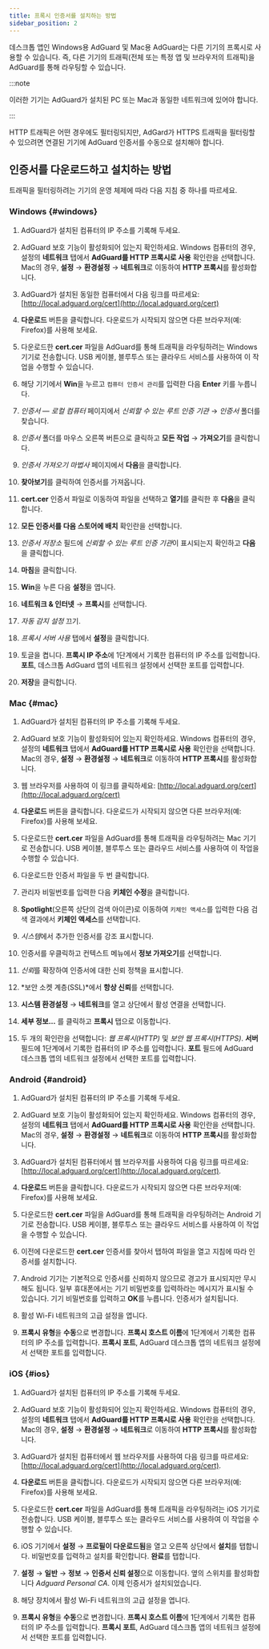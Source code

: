 ```yaml
---
title: 프록시 인증서를 설치하는 방법
sidebar_position: 2
---
```


데스크톱 앱인 Windows용 AdGuard 및 Mac용 AdGuard는 다른 기기의 프록시로 사용할 수 있습니다. 즉, 다른 기기의 트래픽(전체 또는 특정 앱 및 브라우저의 트래픽)을 AdGuard를 통해 라우팅할 수 있습니다.

:::note

이러한 기기는 AdGuard가 설치된 PC 또는 Mac과 동일한 네트워크에 있어야 합니다.

:::

HTTP 트래픽은 어떤 경우에도 필터링되지만, AdGard가 HTTPS 트래픽을 필터링할 수 있으려면 연결된 기기에 AdGuard 인증서를 수동으로 설치해야 합니다.

## 인증서를 다운로드하고 설치하는 방법

트래픽을 필터링하려는 기기의 운영 체제에 따라 다음 지침 중 하나를 따르세요.

### Windows {#windows}

1. AdGuard가 설치된 컴퓨터의 IP 주소를 기록해 두세요.

1. AdGuard 보호 기능이 활성화되어 있는지 확인하세요. Windows 컴퓨터의 경우, 설정의 **네트워크** 탭에서 **AdGuard를 HTTP 프록시로 사용** 확인란을 선택합니다. Mac의 경우, **설정** → **환경설정** → **네트워크**로 이동하여 **HTTP 프록시**를 활성화합니다.

1. AdGuard가 설치된 동일한 컴퓨터에서 다음 링크를 따르세요: [http://local.adguard.org/cert](http://local.adguard.org/cert)

1. **다운로드** 버튼을 클릭합니다. 다운로드가 시작되지 않으면 다른 브라우저(예: Firefox)를 사용해 보세요.

1. 다운로드한 **cert.cer** 파일을 AdGuard를 통해 트래픽을 라우팅하려는 Windows 기기로 전송합니다. USB 케이블, 블루투스 또는 클라우드 서비스를 사용하여 이 작업을 수행할 수 있습니다.

1. 해당 기기에서 **Win**을 누르고 `컴퓨터 인증서 관리`를 입력한 다음 **Enter** 키를 누릅니다.

1. *인증서 — 로컬 컴퓨터* 페이지에서 *신뢰할 수 있는 루트 인증 기관* → *인증서* 폴더를 찾습니다.

1. *인증서* 폴더를 마우스 오른쪽 버튼으로 클릭하고 **모든 작업** → **가져오기**를 클릭합니다.

1. *인증서 가져오기 마법사* 페이지에서 **다음**을 클릭합니다.

1. **찾아보기**를 클릭하여 인증서를 가져옵니다.

1. **cert.cer** 인증서 파일로 이동하여 파일을 선택하고 **열기**를 클릭한 후 **다음**을 클릭합니다.

1. **모든 인증서를 다음 스토어에 배치** 확인란을 선택합니다.

1. *인증서 저장소* 필드에 *신뢰할 수 있는 루트 인증 기관*이 표시되는지 확인하고 **다음**을 클릭합니다.

1. **마침**을 클릭합니다.

1. **Win**을 누른 다음 **설정**을 엽니다.

1. **네트워크 & 인터넷** → **프록시**를 선택합니다.

1. *자동 감지 설정* 끄기.

1. *프록시 서버 사용* 탭에서 **설정**을 클릭합니다.

1. 토글을 켭니다. **프록시 IP 주소**에 1단계에서 기록한 컴퓨터의 IP 주소를 입력합니다. **포트**, 데스크톱 AdGuard 앱의 네트워크 설정에서 선택한 포트를 입력합니다.

1. **저장**을 클릭합니다.

### Mac {#mac}

1. AdGuard가 설치된 컴퓨터의 IP 주소를 기록해 두세요.

1. AdGuard 보호 기능이 활성화되어 있는지 확인하세요. Windows 컴퓨터의 경우, 설정의 **네트워크** 탭에서 **AdGuard를 HTTP 프록시로 사용** 확인란을 선택합니다. Mac의 경우, **설정** → **환경설정** → **네트워크**로 이동하여 **HTTP 프록시**를 활성화합니다.

1. 웹 브라우저를 사용하여 이 링크를 클릭하세요: [http://local.adguard.org/cert](http://local.adguard.org/cert)

1. **다운로드** 버튼을 클릭합니다. 다운로드가 시작되지 않으면 다른 브라우저(예: Firefox)를 사용해 보세요.

1. 다운로드한 **cert.cer** 파일을 AdGuard를 통해 트래픽을 라우팅하려는 Mac 기기로 전송합니다. USB 케이블, 블루투스 또는 클라우드 서비스를 사용하여 이 작업을 수행할 수 있습니다.

1. 다운로드한 인증서 파일을 두 번 클릭합니다.

1. 관리자 비밀번호를 입력한 다음 **키체인 수정**을 클릭합니다.

1. **Spotlight**(오른쪽 상단의 검색 아이콘)로 이동하여 `키체인 액세스`를 입력한 다음 검색 결과에서 **키체인 액세스**를 선택합니다.

1. *시스템*에서 추가한 인증서를 강조 표시합니다.

1. 인증서를 우클릭하고 컨텍스트 메뉴에서 **정보 가져오기**를 선택합니다.

1. *신뢰*를 확장하여 인증서에 대한 신뢰 정책을 표시합니다.

1. *보안 소켓 계층(SSL)*에서 **항상 신뢰**를 선택합니다.

1. **시스템 환경설정** → **네트워크**를 열고 상단에서 활성 연결을 선택합니다.

1. **세부 정보...** 를 클릭하고 **프록시** 탭으로 이동합니다.

1. 두 개의 확인란을 선택합니다: *웹 프록시(HTTP)* 및 *보안 웹 프록시(HTTPS)*. **서버** 필드에 1단계에서 기록한 컴퓨터의 IP 주소를 입력합니다. **포트** 필드에 AdGuard 데스크톱 앱의 네트워크 설정에서 선택한 포트를 입력합니다.

### Android {#android}

1. AdGuard가 설치된 컴퓨터의 IP 주소를 기록해 두세요.

1. AdGuard 보호 기능이 활성화되어 있는지 확인하세요. Windows 컴퓨터의 경우, 설정의 **네트워크** 탭에서 **AdGuard를 HTTP 프록시로 사용** 확인란을 선택합니다. Mac의 경우, **설정** → **환경설정** → **네트워크**로 이동하여 **HTTP 프록시**를 활성화합니다.

1. AdGuard가 설치된 컴퓨터에서 웹 브라우저를 사용하여 다음 링크를 따르세요: [http://local.adguard.org/cert](http://local.adguard.org/cert).

1. **다운로드** 버튼을 클릭합니다. 다운로드가 시작되지 않으면 다른 브라우저(예: Firefox)를 사용해 보세요.

1. 다운로드한 **cert.cer** 파일을 AdGuard를 통해 트래픽을 라우팅하려는 Android 기기로 전송합니다. USB 케이블, 블루투스 또는 클라우드 서비스를 사용하여 이 작업을 수행할 수 있습니다.

1. 이전에 다운로드한 **cert.cer** 인증서를 찾아서 탭하여 파일을 열고 지침에 따라 인증서를 설치합니다.

1. Android 기기는 기본적으로 인증서를 신뢰하지 않으므로 경고가 표시되지만 무시해도 됩니다. 일부 휴대폰에서는 기기 비밀번호를 입력하라는 메시지가 표시될 수 있습니다. 기기 비밀번호를 입력하고 **OK**를 누릅니다. 인증서가 설치됩니다.

1. 활성 Wi-Fi 네트워크의 고급 설정을 엽니다.

1. **프록시 유형**을 **수동**으로 변경합니다. **프록시 호스트 이름**에 1단계에서 기록한 컴퓨터의 IP 주소를 입력합니다. **프록시 포트**, AdGuard 데스크톱 앱의 네트워크 설정에서 선택한 포트를 입력합니다.

### iOS {#ios}

1. AdGuard가 설치된 컴퓨터의 IP 주소를 기록해 두세요.

1. AdGuard 보호 기능이 활성화되어 있는지 확인하세요. Windows 컴퓨터의 경우, 설정의 **네트워크** 탭에서 **AdGuard를 HTTP 프록시로 사용** 확인란을 선택합니다. Mac의 경우, **설정** → **환경설정** → **네트워크**로 이동하여 **HTTP 프록시**를 활성화합니다.

1. AdGuard가 설치된 컴퓨터에서 웹 브라우저를 사용하여 다음 링크를 따르세요: [http://local.adguard.org/cert](http://local.adguard.org/cert).

1. **다운로드** 버튼을 클릭합니다. 다운로드가 시작되지 않으면 다른 브라우저(예: Firefox)를 사용해 보세요.

1. 다운로드한 **cert.cer** 파일을 AdGuard를 통해 트래픽을 라우팅하려는 iOS 기기로 전송합니다. USB 케이블, 블루투스 또는 클라우드 서비스를 사용하여 이 작업을 수행할 수 있습니다.

1. iOS 기기에서 **설정** → **프로필이 다운로드됨**을 열고 오른쪽 상단에서 **설치**를 탭합니다. 비밀번호를 입력하고 설치를 확인합니다. **완료**를 탭합니다.

1. **설정** → **일반** → **정보** → **인증서 신뢰 설정**으로 이동합니다. 옆의 스위치를 활성화합니다 *Adguard Personal CA*. 이제 인증서가 설치되었습니다.

1. 해당 장치에서 활성 Wi-Fi 네트워크의 고급 설정을 엽니다.

1. **프록시 유형**을 **수동**으로 변경합니다. **프록시 호스트 이름**에 1단계에서 기록한 컴퓨터의 IP 주소를 입력합니다. **프록시 포트**, AdGuard 데스크톱 앱의 네트워크 설정에서 선택한 포트를 입력합니다.
